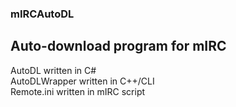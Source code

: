 ### mIRCAutoDL
Auto-download program for mIRC  
---
AutoDL written in C#  
AutoDLWrapper written in C++/CLI  
Remote.ini written in mIRC script  
